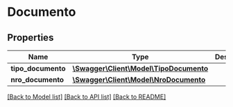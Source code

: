 # Documento

## Properties
Name | Type | Description | Notes
------------ | ------------- | ------------- | -------------
**tipo_documento** | [**\Swagger\Client\Model\TipoDocumento**](TipoDocumento.md) |  | [optional] 
**nro_documento** | [**\Swagger\Client\Model\NroDocumento**](NroDocumento.md) |  | [optional] 

[[Back to Model list]](../README.md#documentation-for-models) [[Back to API list]](../README.md#documentation-for-api-endpoints) [[Back to README]](../README.md)


